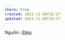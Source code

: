 ```yaml
---
share: true
created: 2023-11-08T18:27
updated: 2023-11-08T18:27
---
```

Nguồn:: [Điệp](%C4%90i%E1%BB%87p.md)